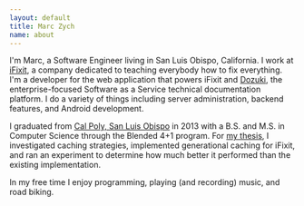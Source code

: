 ```yaml
---
layout: default
title: Marc Zych
name: about
---
```


I'm Marc, a Software Engineer living in San Luis Obispo, California.
I work at [iFixit], a company dedicated to teaching everybody how to fix everything.
I'm a developer for the web application that powers iFixit and [Dozuki], the enterprise-focused Software as a Service technical documentation platform.
I do a variety of things including server administration, backend features, and Android development.

I graduated from [Cal Poly, San Luis Obispo][Cal Poly] in 2013 with a B.S. and M.S. in Computer Science through the Blended 4+1 program.
For [my thesis], I investigated caching strategies, implemented generational caching for iFixit, and ran an experiment to determine how much better it performed than the existing implementation.

In my free time I enjoy programming, playing (and recording) music, and road biking.

[iFixit]: https://www.ifixit.com
[Dozuki]: http://www.dozuki.com
[Cal Poly]: http://calpoly.edu
[my thesis]: http://digitalcommons.calpoly.edu/theses/1002/
